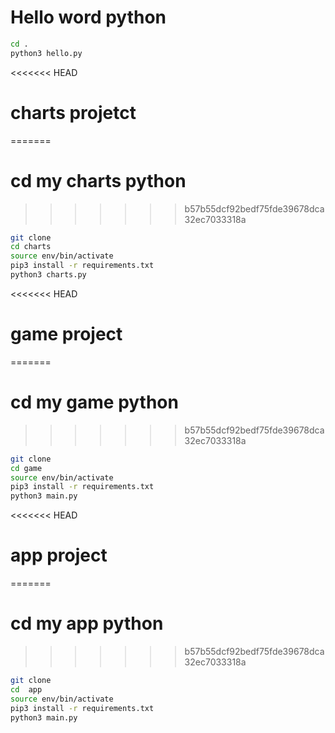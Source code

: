 # Hello word python
```sh
cd .
python3 hello.py 
```

<<<<<<< HEAD
# charts projetct
=======
# cd my charts python
>>>>>>> b57b55dcf92bedf75fde39678dca32ec7033318a

```sh
git clone
cd charts
source env/bin/activate
pip3 install -r requirements.txt
python3 charts.py
```

<<<<<<< HEAD
# game project
=======
# cd my game python
>>>>>>> b57b55dcf92bedf75fde39678dca32ec7033318a

```sh
git clone
cd game
source env/bin/activate
pip3 install -r requirements.txt
python3 main.py
```

<<<<<<< HEAD
# app project
=======
# cd my app python
>>>>>>> b57b55dcf92bedf75fde39678dca32ec7033318a
```sh
git clone
cd  app
source env/bin/activate
pip3 install -r requirements.txt
python3 main.py
```

